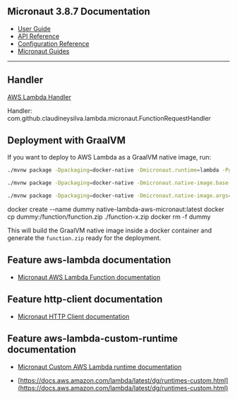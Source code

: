 ## Micronaut 3.8.7 Documentation

- [User Guide](https://docs.micronaut.io/3.8.7/guide/index.html)
- [API Reference](https://docs.micronaut.io/3.8.7/api/index.html)
- [Configuration Reference](https://docs.micronaut.io/3.8.7/guide/configurationreference.html)
- [Micronaut Guides](https://guides.micronaut.io/index.html)
---

## Handler

[AWS Lambda Handler](https://docs.aws.amazon.com/lambda/latest/dg/java-handler.html)

Handler: com.github.claudineysilva.lambda.micronaut.FunctionRequestHandler


## Deployment with GraalVM

If you want to deploy to AWS Lambda as a GraalVM native image, run:

```bash
./mvnw package -Dpackaging=docker-native -Dmicronaut.runtime=lambda -Pgraalvm
```

```bash
./mvnw package -Dpackaging=docker-native -Dmicronaut.native-image.base-image-run=al:latest -Pgraalvm
```
```bash
./mvnw package -Dpackaging=docker-native -Dmicronaut.native-image.args="--verbose"
```

docker create --name dummy native-lambda-aws-micronaut:latest
docker cp dummy:/function/function.zip ./function-x.zip
docker rm -f dummy



This will build the GraalVM native image inside a docker container and generate the `function.zip` ready for the deployment.


## Feature aws-lambda documentation

- [Micronaut AWS Lambda Function documentation](https://micronaut-projects.github.io/micronaut-aws/latest/guide/index.html#lambda)


## Feature http-client documentation

- [Micronaut HTTP Client documentation](https://docs.micronaut.io/latest/guide/index.html#httpClient)


## Feature aws-lambda-custom-runtime documentation

- [Micronaut Custom AWS Lambda runtime documentation](https://micronaut-projects.github.io/micronaut-aws/latest/guide/index.html#lambdaCustomRuntimes)

- [https://docs.aws.amazon.com/lambda/latest/dg/runtimes-custom.html](https://docs.aws.amazon.com/lambda/latest/dg/runtimes-custom.html)


